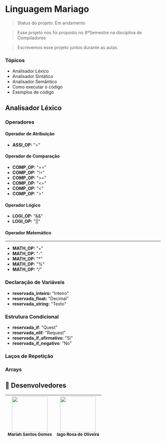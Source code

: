 # Linguagem Mariago
> Status do projeto: Em andamento

> Esse projeto nos foi proposto no 6ºSemestre na disciplina de Compiladores

> Escrevemos esse projeto juntos durante as aulas

### Tópicos
- Analisador Léxico
- Analisador Sintático
- Analisador Semântico
- Como executar o código
- Exemplos de código

## Analisador Léxico
### Operadores
#### Operador de Atribuição
- **ASSI_OP:** "="

#### Operador de Comparação
- **COMP_OP:** "=="
- **COMP_OP:** "!="
- **COMP_OP:** ">="
- **COMP_OP:** "<="
- **COMP_OP:** "<"
- **COMP_OP:** ">"

#### Operador Lógico
- **LOGI_OP:** "&&"
- **LOGI_OP:** "||"

#### Operador Matemático
___
- **MATH_OP:** "+"
- **MATH_OP:** "-"
- **MATH_OP:** "*"
- **MATH_OP:** "%"
- **MATH_OP:** "/"



### Declaração de Variáveis
- **reservada_inteiro:** "Inteiro"
- **reservada_float:** "Decimal"
- **reservada_string:** "Texto"

### Estrutura Condicional
 - **reservada_if**: "Quest"
 - **reservada_elif**: "Request"
 - **reservada_if_afirmativo**: "Si"
 - **reservada_if_negativo**: "No"
  
### Laços de Repetição
### Arrays

## :busts_in_silhouette: Desenvolvedores
| [<img loading="lazy" src="https://github.com/Mariah-Gomes/ProjetoCompMovel1/assets/141663285/e6827fd1-d8fe-4740-b6fc-fbbfccd05752" width=115><br><sub>Mariah Santos Gomes</sub>](https://github.com/Mariah-Gomes) | [<img loading="lazy" src="https://github.com/Mariah-Gomes/ProjetoCompMovel1/assets/141663285/66d7e656-b9e4-43b7-94fa-931b736df881" width=115><br><sub>Iago Rosa de Oliveira</sub>](https://github.com/iagorosa28) |
| :---: | :---: |
